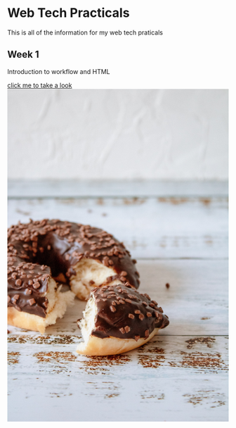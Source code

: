 # Web Tech Practicals

This is all of the information for my web tech praticals

## Week 1

Introduction to workflow and HTML

[click me to take a look](week_1/index.html)
![code header image](assets/header.jpg)


